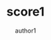 ---
layout: "layouts/playing.html"
title: "score1"
tags: "scores"
author: "author1"
style: "classique"
mei_file: "./score1.mei"
---